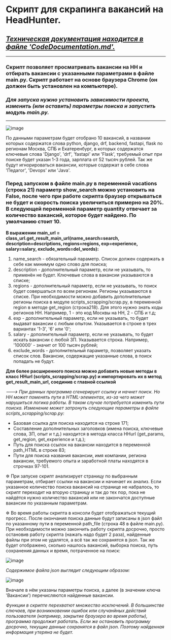 # Скрипт для скрапинга вакансий на HeadHunter.

## _[Техническая документация находится в файле 'CodeDocumentation.md'.](./CodeDocumentation.md)_

----

### Скрипт позволяет просматривать вакансии на HH и отбирать вакансии с указанными параметрами в файле main.py. Скрипт работает на основе браузера Chrome (он должен быть установлен на компьютере). 

### _**Для запуска нужно установить зависимости проекта, изменить (или оставить) параметры поиска и запустить модуль main.py.**_

----

![image](https://github.com/user-attachments/assets/4506c953-97fc-4317-9ab5-f5929579811a)



По данными параметрам будет отобрано 10 вакансий, в названии которых содержатся слова python, django, drf, backend, fastapi, flask по регионам Москва, СПБ и Екатеренбург, в которых содержатся ключевые слова 'Django', 'drf', 'fastapi' или 'Flask', требуемый опыт при поиске будет указан 1-3 года, зарплата от 52 тысяч рублей. Так же будут игнорироваться вакансии, которые содержат в себе слова 'Педагог', 'Devops' или 'Java'.

### Перед запуском в файле main.py в переменной vacations (строка 21) параметр show_search можно установить на False, после чего при работе скрипта браузер открываться не будет и скорость поиска увеличиться примерно на 20%. В следующей переменной параметр quantity отвечает за количество вакансий, которое будет найдено. По умолчанию стоит 10.

__В выражении main_url = class_url.get_result_main_url(name_search=search, description=descriptions, regions=regions, exp=experience, salary=salary, exclude_words=del_words):__
1) name_search - обязательный параметр. Список должен содержать в себе как минимум одно слово для поиска;
2) description - дополнительный параметр, если не указывать, то применён не будет. Ключевые слова в вакансии указываются в списке;
3) regions - дополнительный параметр, если не указывать, то поиск будет совершаться по всем регионам. Регионы указываются в списке. При необходимости можно добавить дополнительные регионы поиска в модуле scripts_scrapping/scrap.py, в переменной region в методе get_region (строка218). Для этого нужно знать коды регионов HH. Например, 1 - это код Москвы на HH, 2 - СПБ и т.д;
4) exp - дополнительный параметр, если не указывать, то будет выдават вакансии с любым опытом. Указывается в строке в трех вариантах '1-3', '6' или '0';
5) salary - дополнительный параметр, если не указывать, то будет искать вакансии с любой ЗП. Указывается строка. Например, '100000' - значит от 100 тысяч рублей;
6) exclude_words - дополнительный параметр, позволяет указать список слов. Вакансии, содержащие указанные слова, в поиск попадать не будут.

__Для более расширенного поиска можно добавить новые методы в класс HHurl (scripts_scrapping/scrap.py) и импортировать их в метод get_result_main_url, соединив с главной ссылкой__

_---> При данных программа сгенерирует ссылку и начнет поиск. Но HH может поменять пути в HTML-элементах, из-за чего может нарушиться логика работы. В таком случае потребуется изменить пути поиска. Изменение может затронуть следующие параметры в файле scripts_scrapping/scrap.py:_
* Базовая ссылка для поиска находится на строке 171;
* Составление дополнительных заголовков (имена поиска, ключевые слова, ЗП, опыт и т.д.) находится в метода класса HHurl (get_params, get_region, get_experience и т.д.);
* Путь для поиска ссылок на вакансии находится в переменной path_HTML в строке 83;
* Пути для поиска названия вакансии, имя компании, региона вакансии, требуемого опыта и заработной платы находятся в строчках 97-101.

✲ При запуске скрипт анализирует страницу по выбранным параметрам, отбирает ссылки на вакансии и начинает их анализ. Если указанное количество поиска вакансий на странице не набралось, то скрипт переходит на вторую страницу и так до тех пор, пока не найдётся нужно количество вакансий или не закончатся доступные вакансии по указанным параметрам.

✲ Во время работы скрипта в консоли будет отображаться текущий прогресс. После окончания поиска данные будут записаны в json файл по указанному пути в переменной path_file (строка 48 в файле main.py). При необходимости можно закончить работу скрипта досрочно, просто остановив работу скрипта (нажать надо будет 2 раза), найденные файлы при этом не удалятся, а всё так же сохранятся в json. Так же будет отображено, сколько нашлось вакансий, выборка поиска, путь сохранения данных и время, потраченное на поиск:

![image](https://github.com/user-attachments/assets/d1c6df5e-148c-4848-ad56-b77d4900aeec)

_Содержимое файла json выглядит следующим образом:_

![image](https://github.com/user-attachments/assets/21b08147-8c32-40e1-9cf4-70ba100a7f02)

Вначале в нём указаны параметры поиска, а далее (в значении ключа 'Вакансии') перечисляются найденные вакансии.

_Функции в скрипте перехватют множество исключений. В большинстве слючаев, при возникновении ошибок или случанйных действий пользователя (например, закрытие браузера во время работы), программа продолжит работать. Если же остановить программу досрочно, текущие данные сохранятся в файл json. Поэтому найденная информация утеряна не будет._
